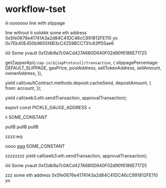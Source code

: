 # workflow-tset
iii
ooooooo
line with slippage

line without it
ookkkk some eth address 0x5fe0676e41741A3a2d84C41DC46cC991812FE110 yo 0x7Eb40E450b9655f4B3cC4259BCC731c63ff55ae6 


iiiii Some yvault 0xf2db9a7c0ACd427A680D640F02d90f6186E71725


getZapperApi(`/zap-in/${zapProtocol}/transaction`, {
        slippagePercentage: DEFAULT_SLIPPAGE,
        gasPrice,
        poolAddress,
        sellTokenAddress,
        sellAmount,
        ownerAddress,
      }),


yield call(vaultContract.methods.deposit.cacheSend, depositAmount, {
        from: account,
      });

yield call(web3.eth.sendTransaction, approvalTransaction);

export const PICKLE_GAUGE_ADDRESS =

ii SOME_CONSTANT

pullB pullB pullB


zzzz:wq

oooo ggg SOME_CONSTANT

zzzzzzzz yield call(web3.eth.sendTransaction, approvalTransaction);


iiiii Some yvault 0xf2db9a7c0ACd427A680D640F02d90f6186E71725


zzz some eth address 0x5fe0676e41741A3a2d84C41DC46cC991812FE110 yo 
